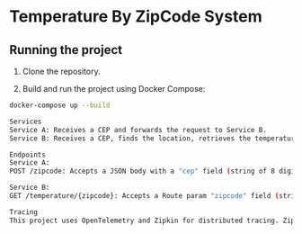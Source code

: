 # Temperature By ZipCode System

## Running the project

1. Clone the repository.

2. Build and run the project using Docker Compose:
```sh
docker-compose up --build

Services
Service A: Receives a CEP and forwards the request to Service B.
Service B: Receives a CEP, finds the location, retrieves the temperature, and returns the formatted response.

Endpoints
Service A:
POST /zipcode: Accepts a JSON body with a "cep" field (string of 8 digits). Returns the city and temperature information.

Service B:
GET /temperature/{zipcode}: Accepts a Route param "zipcode" field (string of 8 digits), finds the city and temperature, and returns the data.

Tracing
This project uses OpenTelemetry and Zipkin for distributed tracing. Zipkin UI is available at http://localhost:9411
